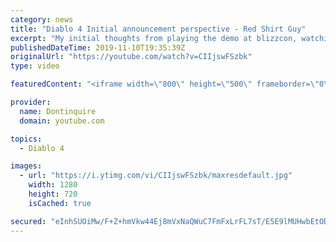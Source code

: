 ```yaml
---
category: news
title: "Diablo 4 Initial announcement perspective - Red Shirt Guy"
excerpt: "My initial thoughts from playing the demo at blizzcon, watching the developer interviews, and listening to the wacky Q&A from the systems and features panel."
publishedDateTime: 2019-11-10T19:35:39Z
originalUrl: "https://youtube.com/watch?v=CIIjswFSzbk"
type: video

featuredContent: "<iframe width=\"800\" height=\"500\" frameborder=\"0\" src=\"https://www.youtube.com/embed/CIIjswFSzbk\" allow=\"accelerometer; autoplay; encrypted-media; gyroscope; picture-in-picture\" allowfullscreen></iframe>"

provider:
  name: Dontinquire
  domain: youtube.com

topics:
  - Diablo 4

images:
  - url: "https://i.ytimg.com/vi/CIIjswFSzbk/maxresdefault.jpg"
    width: 1280
    height: 720
    isCached: true

secured: "eInhSUOiMw/F+Z+hmVkw44Ej8mVxNaQWuC7FmFxLrFL7sT/E5E9lMUHwbEtODK1DA9BBTYkx4zMyLyxYs5L0FmO50CskWNi9BR/Wfn22cUhsMfvMOTLI1kck7O+U6NnhH5TBSWP+kujN19alDdYC3cnpp6u/TujuayjguCiZgrsmqUY0lyRx44W6Vc+bXaivEhxEEcSjUMCWFF/yRnHPwFi/Tqeq6LqVQF3QS2jW4ISIm6QW0otPaGVZQqgY3sm3rXAfY99sc1+Y7W4GHxTU2ktY2pmP6Rq5kD9h3DUf0nTf5WK7NvwnlWufn8Tn9oof6L+srPiKLOnCI5CWYchvoNDGrg1RBvUFj/w3MMj/SGYwSdQOn0nRG+sxLHOcSv8k364WAyE+J+bTCZXtNSTK4LHrSlkrgWGaDIoD5olWyKcTkFRLlZTpoTMNEP0kwFU5;+BQebBn4PAfByKNF6A4Ozg=="
---
```


